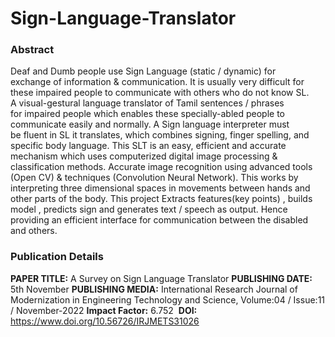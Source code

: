 # Sign-Language-Translator

### Abstract
  Deaf and Dumb people use Sign Language (static / dynamic) for exchange of information & communication. It is usually very difficult for these impaired people to communicate with others who do not know SL. A visual-gestural language translator of Tamil sentences / phrases for impaired people which enables these specially-abled people to communicate easily and normally. A Sign language interpreter must be fluent in SL it translates, which combines signing, finger spelling, and specific body language.
  This SLT is an easy, efficient and accurate mechanism which uses computerized digital image processing & classification methods. Accurate image recognition using advanced tools (Open CV) & techniques (Convolution Neural Network). This works by interpreting three dimensional spaces in movements between hands and other parts of the body. This project Extracts features(key points) , builds model , predicts sign and generates text / speech as output. Hence providing an efficient interface for communication between the disabled and others.

### Publication Details
**PAPER TITLE:** A Survey on Sign Language Translator
**PUBLISHING DATE:** 5th November
**PUBLISHING MEDIA:** International Research Journal of Modernization in Engineering Technology and Science, Volume:04 / Issue:11 / November-2022
**Impact Factor:** 6.752 
**DOI:** https://www.doi.org/10.56726/IRJMETS31026
